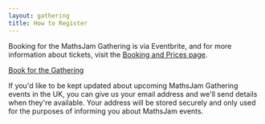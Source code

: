 ```yaml
---
layout: gathering
title: How to Register
---
```


Booking for the MathsJam Gathering is via Eventbrite, and for more information about tickets, visit the <a href="/gathering/uk/plan-your-visit/booking/">Booking and Prices page</a>.

<a href="https://mjgathering2024.eventbrite.com" class="call-to-action" target="_blank">Book for the Gathering</a>

If you'd like to be kept updated about upcoming MathsJam Gathering events in the UK, you can give us your email address and we'll send details when they're available. Your address will be stored securely and only used for the purposes of informing you about MathsJam events.

<div id="ff-compose"></div>
<script async defer src="https://formfacade.com/include/105649499609316169476/form/1FAIpQLSceb7PpP3qU8OcrCu_g8vHV9DVhDxo85pkP0Cqw7W4Flnkh9A/classic.js?div=ff-compose"></script>
